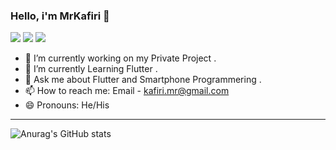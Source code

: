 ### Hello, i'm MrKafiri 👋

<img src="https://img.shields.io/badge/Java-ED8B00?style=for-the-badge&logo=java&logoColor=white" />  <img src="https://img.shields.io/badge/Kotlin-0095D5?&style=for-the-badge&logo=kotlin&logoColor=white" />  <img src="https://img.shields.io/badge/Flutter-02569B?style=for-the-badge&logo=flutter&logoColor=white" />  

- 🔭 I’m currently working on my Private Project .
- 🌱 I’m currently Learning Flutter .
- 💬 Ask me about Flutter and Smartphone Programmering .
- 📫 How to reach me: Email - kafiri.mr@gmail.com 
- 😄 Pronouns: He/His

------------

![Anurag's GitHub stats](https://github-readme-stats.vercel.app/api?username=MrKafiri&show_icons=true&theme=dark) 
